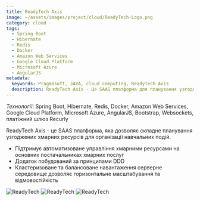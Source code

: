 ```yaml
---
title: ReadyTech Axis
image: ~/assets/images/project/cloud/ReadyTech-Logo.png
category: cloud
tags:
  - Spring Boot
  - Hibernate
  - Redis
  - Docker
  - Amazon Web Services
  - Google Cloud Platform
  - Microsoft Azure
  - AngularJS
metadata: 
  keywords: Pragmasoft, JAVA, cloud computing, ReadyTech Axis
  description: ReadyTech Axis - Це SAAS платформа для планування узгоджених ресурсів у хмарі. Розроблено Pragmasoft
---
```


*Технології:* Spring Boot, Hibernate, Redis, Docker, Amazon Web Services, Google Cloud Platform, Microsoft Azure, AngularJS, Bootstrap, Websockets, платіжний шлюз Recurly

ReadyTech Axis - це SAAS платформа, яка дозволяє складне планування узгоджених хмарних ресурсів для організації навчальних подій.

* Підтримує автоматизоване управління хмарними ресурсами на основних постачальниках хмарних послуг
* Додаток побудований за принципами DDD
* Кластеризоване та балансоване навантаження серверне середовище дозволяє горизонтальне масштабування та відмовостійкість

![ReadyTech](~/assets/images/project/cloud/readytech1.png)
![ReadyTech](~/assets/images/project/cloud/readytech2.png)
![ReadyTech](~/assets/images/project/cloud/readytech3.png)

